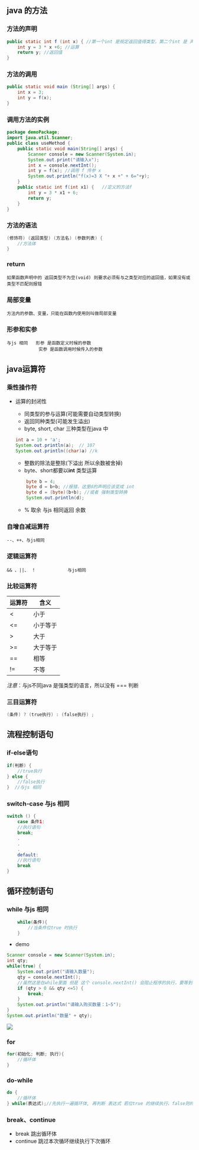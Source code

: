 ## java 的方法

### 方法的声明

```java
public static int f (int x) { //第一个int 是规定返回值得类型，第二个int 是 声明x 的类型
    int y = 3 * x +6; //运算
    return y; //返回值
}
```

### 方法的调用

```java
public static void main (String[] args) {
    int x = 3;
    int y = f(x);
}

```

### 调用方法的实例
```java
package demoPackage;
import java.util.Scanner;
public class useMethod {
	public static void main(String[] args) {
		Scanner console = new Scanner(System.in);
		System.out.print("请输入x");
		int x = console.nextInt();
		int y = f(x); //调用 f 传参 x
		System.out.println("f(x)=3 X "+ x +" + 6="+y);
	}
	public static int f(int x1) {   //定义的方法f
		int y = 3 * x1 + 6;
		return y;
	}
}
```

### 方法的语法

```java
(修饰符) (返回类型) (方法名) (参数列表) {
    //方法体
}
```

### return

    如果函数声明中的 返回类型不为空(void) 则要求必须有与之类型对应的返回值，如果没有或类型不匹配则报错

### 局部变量

    方法内的参数、变量，只能在函数内使用则叫做局部变量

### 形参和实参

    与js 相同   形参 是函数定义时候的参数
                实参 是函数调用时候传入的参数
## java运算符

### 乘性操作符

* 运算的封闭性
    * 同类型的参与运算(可能需要自动类型转换)
    * 返回同种类型(可能发生溢出)
    * byte, short, char 三种类型在java 中

    ```java
    int a = 10 + 'a';
    System.out.println(a);  // 107
    System.out.println((char)a) //k 
    ```
    
    * 整数的除法是整除(下溢出 所以余数被舍掉)
    * byte、short都要以**int** 类型运算
    ```java
        byte b = 4;
		byte d = b+b; //报错、这里d的声明应该变成 int
        byte d = (byte)(b+b); //或者 强制类型转换
		System.out.println(d);
    ```
    * % 取余 与js 相同返回  余数

### 自增自减运算符

    --、++、与js相同

### 逻辑运算符

    && 、||、 ！            与js相同

### 比较运算符

运算符 | 含义
-|-
< | 小于
<= | 小于等于
> | 大于
>= | 大于等于
== | 相等
!= | 不等

*注意*：与js不同java 是强类型的语言，所以没有 === 判断


### 三目运算符

```java
(条件) ? (true执行) : (false执行) ;
```

## 流程控制语句

### if-else语句

```java
if(判断) {
    //true执行
} else {
    //false执行
}  //与js 相同
```

### switch-case 与js 相同

```java
switch () {
    case 条件1:
    //执行语句
    break;
    .
    .
    .
    default:
    //执行语句
    break
}
```

## 循环控制语句

### while   与js 相同

```java
    while(条件){
        //当条件位true 时执行
    }
```

* demo
```java
Scanner console = new Scanner(System.in);
int qty;
while(true) {
    System.out.print("请输入数量");
    qty = console.nextInt();
    //虽然这是在while里面 但是 这个 console.nextInt() 会阻止程序的执行，要等到 控制台输入值得时候继续执行
    if (qty > 0 && qty <=5) {
        break;
    }
    System.out.println("请输入购买数量：1~5");
}
System.out.println("数量" + qty);

```

![](http://96weibin-blog.oss-cn-beijing.aliyuncs.com/18-11-23/51077080.jpg)


### for

```java
for(初始化; 判断; 执行){
    //循环体
}
```
### do-while

```java
do {
    //循环体
} while(表达式);//先执行一遍循环体, 再判断 表达式 若位true 的继续执行、false则终止
```

### break、continue

* break 跳出循环体
* continue 跳过本次循环继续执行下次循环
